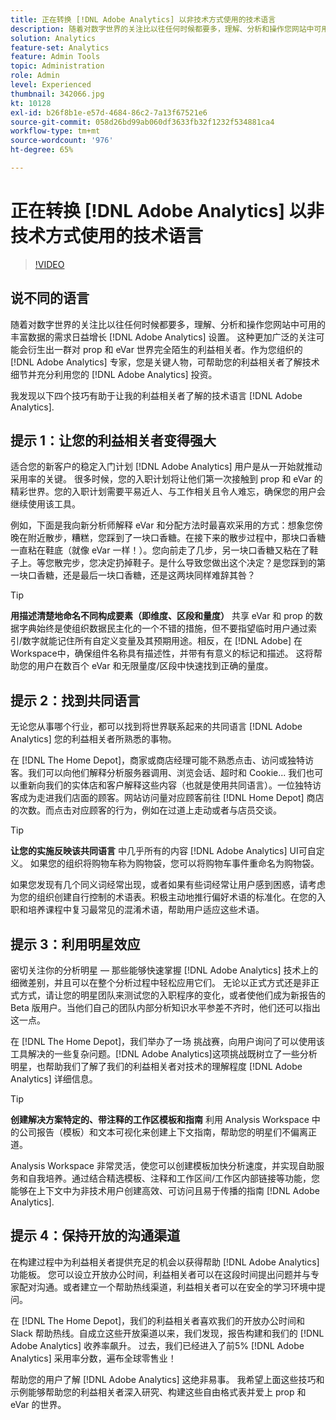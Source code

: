 ```yaml
---
title: 正在转换 [!DNL Adobe Analytics] 以非技术方式使用的技术语言
description: 随着对数字世界的关注比以往任何时候都要多，理解、分析和操作您网站中可用的丰富数据的需求日益增长 [!DNL Adobe Analytics] 设置。 这种更加广泛的关注可能会衍生出一群对 prop 和 eVar 世界完全陌生的利益相关者。作为您组织的 [!DNL Adobe Analytics] 专家，您是关键人物，可帮助您的利益相关者了解技术细节并充分利用您的 [!DNL Adobe Analytics] 投资。
solution: Analytics
feature-set: Analytics
feature: Admin Tools
topic: Administration
role: Admin
level: Experienced
thumbnail: 342066.jpg
kt: 10128
exl-id: b26f8b1e-e57d-4684-86c2-7a13f67521e6
source-git-commit: 058d26bd99ab060df3633fb32f1232f534881ca4
workflow-type: tm+mt
source-wordcount: '976'
ht-degree: 65%

---
```


# 正在转换 [!DNL Adobe Analytics] 以非技术方式使用的技术语言

>[!VIDEO](https://video.tv.adobe.com/v/342066/?quality=12&learn=on)

## 说不同的语言

随着对数字世界的关注比以往任何时候都要多，理解、分析和操作您网站中可用的丰富数据的需求日益增长 [!DNL Adobe Analytics] 设置。 这种更加广泛的关注可能会衍生出一群对 prop 和 eVar 世界完全陌生的利益相关者。作为您组织的 [!DNL Adobe Analytics] 专家，您是关键人物，可帮助您的利益相关者了解技术细节并充分利用您的 [!DNL Adobe Analytics] 投资。

我发现以下四个技巧有助于让我的利益相关者了解的技术语言 [!DNL Adobe Analytics].

## 提示 1：让您的利益相关者变得强大

适合您的新客户的稳定入门计划 [!DNL Adobe Analytics] 用户是从一开始就推动采用率的关键。 很多时候，您的入职计划将让他们第一次接触到 prop 和 eVar 的精彩世界。您的入职计划需要平易近人、与工作相关且令人难忘，确保您的用户会继续使用该工具。

例如，下面是我向新分析师解释 eVar 和分配方法时最喜欢采用的方式：想象您傍晚在附近散步，糟糕，您踩到了一块口香糖。在接下来的散步过程中，那块口香糖一直粘在鞋底（就像 eVar 一样！）。您向前走了几步，另一块口香糖又粘在了鞋子上。等您散完步，您决定扔掉鞋子。是什么导致您做出这个决定？是您踩到的第一块口香糖，还是最后一块口香糖，还是这两块同样难辞其咎？

>[!TIP]
>
>**用描述清楚地命名不同构成要素（即维度、区段和量度）**
>共享 eVar 和 prop 的数据字典始终是使组织数据民主化的一个不错的措施，但不要指望临时用户通过索引/数字就能记住所有自定义变量及其预期用途。相反，在 [!DNL Adobe] 在Workspace中，确保组件名称具有描述性，并带有有意义的标记和描述。 这将帮助您的用户在数百个 eVar 和无限量度/区段中快速找到正确的量度。

## 提示 2：找到共同语言

无论您从事哪个行业，都可以找到将世界联系起来的共同语言 [!DNL Adobe Analytics] 您的利益相关者所熟悉的事物。

在 [!DNL The Home Depot]，商家或商店经理可能不熟悉点击、访问或独特访客。我们可以向他们解释分析服务器调用、浏览会话、超时和 Cookie... 我们也可以重新向我们的实体店和客户解释这些内容（也就是使用共同语言）。一位独特访客成为走进我们店面的顾客。网站访问量对应顾客前往 [!DNL Home Depot] 商店的次数。而点击对应顾客的行为，例如在过道上走动或者与店员交谈。

>[!TIP]
>
>**让您的实施反映该共同语言**
>中几乎所有的内容 [!DNL Adobe Analytics] UI可自定义。 如果您的组织将购物车称为购物袋，您可以将购物车事件重命名为购物袋。
>
>如果您发现有几个同义词经常出现，或者如果有些词经常让用户感到困惑，请考虑为您的组织创建自行控制的术语表。积极主动地推行偏好术语的标准化。在您的入职和培养课程中复习最常见的混淆术语，帮助用户适应这些术语。

## 提示 3：利用明星效应

密切关注你的分析明星 — 那些能够快速掌握 [!DNL Adobe Analytics] 技术上的细微差别，并且可以在整个分析过程中轻松应用它们。 无论以正式方式还是非正式方式，请让您的明星团队来测试您的入职程序的变化，或者使他们成为新报告的 Beta 版用户。当他们自己的团队内部分析知识水平参差不齐时，他们还可以指出这一点。

在 [!DNL The Home Depot]，我们举办了一场 挑战赛，向用户询问了可以使用该工具解决的一些复杂问题。[!DNL Adobe Analytics]这项挑战既树立了一些分析明星，也帮助我们了解了我们的利益相关者对技术的理解程度 [!DNL Adobe Analytics] 详细信息。

>[!TIP]
>
>**创建解决方案特定的、带注释的工作区模板和指南**
>利用 Analysis Workspace 中的公司报告（模板）和文本可视化来创建上下文指南，帮助您的明星们不偏离正道。
>
>Analysis Workspace 非常灵活，使您可以创建模板加快分析速度，并实现自助服务和自我培养。通过结合精选模板、注释和工作区间/工作区内部链接等功能，您能够在上下文中为非技术用户创建高效、可访问且易于传播的指南 [!DNL Adobe Analytics].

## 提示 4：保持开放的沟通渠道

在构建过程中为利益相关者提供充足的机会以获得帮助 [!DNL Adobe Analytics] 功能板。 您可以设立开放办公时间，利益相关者可以在这段时间提出问题并与专家配对沟通。或者建立一个帮助热线渠道，利益相关者可以在安全的学习环境中提问。

在 [!DNL The Home Depot]，我们的利益相关者喜欢我们的开放办公时间和 Slack 帮助热线。自成立这些开放渠道以来，我们发现，报告构建和我们的 [!DNL Adobe Analytics] 收养率飙升。 过去，我们已经进入了前5% [!DNL Adobe Analytics] 采用率分数，遍布全球零售业！

帮助您的用户了解 [!DNL Adobe Analytics] 这绝非易事。 我希望上面这些技巧和示例能够帮助您的利益相关者深入研究、构建这些自由格式表并爱上 prop 和 eVar 的世界。
